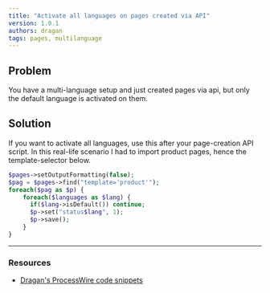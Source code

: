 ```yaml
---
title: "Activate all languages on pages created via API"
version: 1.0.1
authors: dragan
tags: pages, multilanguage
---
```


## Problem

You have a multi-language setup and just created pages via api, but only the default language is activated on them.

## Solution

If you want to activate all languages, use this after your page-creation API script. In this real-life scenario I had to import product pages, hence the template-selector below.

```php
$pages->setOutputFormatting(false);
$pag = $pages->find("template='product'");
foreach($pag as $p) {
    foreach($languages as $lang) {
      if($lang->isDefault()) continue;
      $p->set("status$lang", 1);
      $p->save();
    }
}
```

---

### Resources

-   [Dragan's ProcessWire code snippets](https://github.com/dragan1700/pw/blob/master/activateAllLanguages.php)
